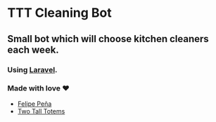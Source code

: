 # TTT Cleaning Bot

## Small bot which will choose kitchen cleaners each week. 

### Using [Laravel](http://www.laravel.com).

### Made with love ❤

* [Felipe Peña](mailto:felipe.pena@twotalltotems.com)
* [Two Tall Totems](https://www.twotalltotems.com)

